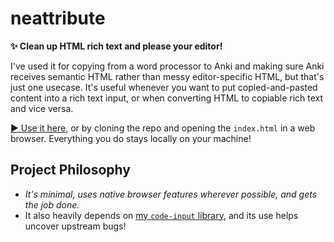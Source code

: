 # neattribute
**✨ Clean up HTML rich text and please your editor!**

I've used it for copying from a word processor to Anki and making sure Anki receives semantic HTML rather than messy editor-specific HTML, but that's just one usecase. It's useful whenever you want to put copied-and-pasted content into a rich text input, or when converting HTML to copiable rich text and vice versa.

[▶️ Use it here](https://webcoder49.dev/neattribute), or by cloning the repo and opening the `index.html` in a web browser. Everything you do stays locally on your machine!

## Project Philosophy
- *It's minimal, uses native browser features wherever possible, and gets the job done.*
- It also heavily depends on [my `code-input` library](https://github.com/WebCoder49/code-input), and its use helps uncover upstream bugs!
